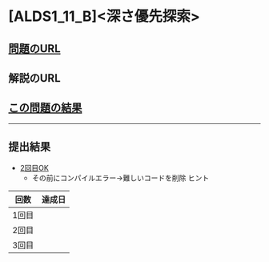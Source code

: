# \[ALDS1_11_B\]\<深さ優先探索\>

## [問題のURL](https://onlinejudge.u-aizu.ac.jp/problems/ALDS1_11_B)

## 解説のURL

## [この問題の結果](https://onlinejudge.u-aizu.ac.jp/solutions/problem/ALDS1_11_B)

---

## 提出結果

* [2回目OK](https://judge.u-aizu.ac.jp/onlinejudge/review.jsp?rid=7163735#1)
    * その前にコンパイルエラー→難しいコードを削除
ヒント

| 回数 | 達成日 |
| --- | ----- |
| 1回目 |  |
| 2回目 |  |
| 3回目 |  |
